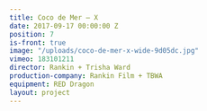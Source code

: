 ```yaml
---
title: Coco de Mer — X
date: 2017-09-17 00:00:00 Z
position: 7
is-front: true
image: "/uploads/coco-de-mer-x-wide-9d05dc.jpg"
vimeo: 183101211
director: Rankin + Trisha Ward
production-company: Rankin Film + TBWA
equipment: RED Dragon
layout: project
---
```


